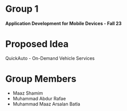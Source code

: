 # Group 1
#### Application Development for Mobile Devices - Fall 23

# Proposed Idea 
QuickAuto - On-Demand Vehicle Services	

# Group Members 
- Maaz Shamim
- Muhammad Abdur Rafae
- Muhammad Maaz Arsalan Batla	
